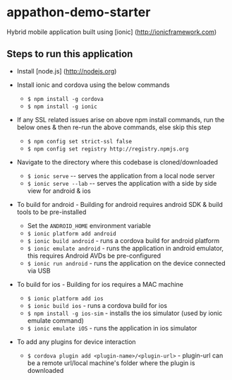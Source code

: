 # appathon-demo-starter
Hybrid mobile application built using [ionic] (http://ionicframework.com) 

Steps to run this application
-----------------------------
* Install [node.js] (http://nodejs.org)

* Install ionic and cordova using the below commands
	* `$ npm install -g cordova`
	* `$ npm install -g ionic`

* If any SSL related issues arise on above npm install commands, run the below ones & then re-run the above commands, else skip this step
	* `$ npm config set strict-ssl false`
	* `$ npm config set registry http://registry.npmjs.org`

* Navigate to the directory where this codebase is cloned/downloaded
	* `$ ionic serve` -- serves the application from a local node server
	* `$ ionic serve --lab` -- serves the application with a side by side view for android & ios

* To build for android - Building for android requires android SDK & build tools to be pre-installed 

	*  Set the `ANDROID_HOME` environment variable
	* `$ ionic platform add android` 
	* `$ ionic build android` - runs a cordova build for android platform
	* `$ ionic emulate android` - runs the application in android emulator, this requires Android AVDs be pre-configured 
	* `$ ionic run android` - runs the application on the device connected via USB

* To build for ios - Building for ios requires a MAC machine
	* `$ ionic platform add ios` 
	* `$ ionic build ios` - runs a cordova build for ios
	* `$ npm install -g ios-sim` - installs the ios simulator (used by ionic emulate command)
	* `$ ionic emulate iOS` - runs the application in ios simulator

* To add any plugins for device interaction
	* `$ cordova plugin add <plugin-name>/<plugin-url>` - plugin-url can be a remote url/local machine's folder where the plugin is downloaded 
